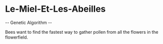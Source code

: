 # Le-Miel-Et-Les-Abeilles
-- Genetic Algorithm --

Bees want to find the fastest way to gather pollen 
from all the flowers in the flowerfield.